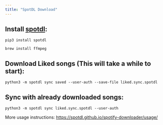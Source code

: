 ```yaml
---
title: "SpotDL Download"
---
```


## Install [spotdl](https://spotdl.github.io/spotify-downloader/installation/):

```
pip3 install spotdl
```

```
brew install ffmpeg
```

## Download Liked songs (This will take a while to start):

```
python3 -m spotdl sync saved --user-auth --save-file liked.sync.spotdl
```

## Sync with already downloaded songs:

```
python3 -m spotdl sync liked.sync.spotdl --user-auth
```

More usage instructions: https://spotdl.github.io/spotify-downloader/usage/
